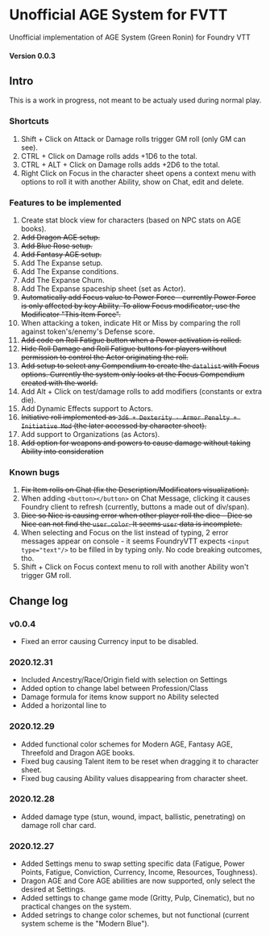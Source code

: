 # Unofficial AGE System for FVTT
Unofficial implementation of AGE System (Green Ronin) for Foundry VTT
#### Version 0.0.3

## Intro
This is a work in progress, not meant to be actualy used during normal play.

### Shortcuts
1. Shift + Click on Attack or Damage rolls trigger GM roll (only GM can see).
2. CTRL + Click on Damage rolls adds +1D6 to the total.
3. CTRL + ALT + Click on Damage rolls adds +2D6 to the total.
4. Right Click on Focus in the character sheet opens a context menu with options to roll it with another Ability, show on Chat, edit and delete.

### Features to be implemented
1. Create stat block view for characters (based on NPC stats on AGE books).
2. ~~Add Dragon AGE setup.~~
3. ~~Add Blue Rose setup.~~
4. ~~Add Fantasy AGE setup.~~
5. Add The Expanse setup.
6. Add The Expanse conditions.
7. Add The Expanse Churn.
8. Add The Expanse spaceship sheet (set as Actor).
9. ~~Automatically add Focus value to Power Force - currently Power Force is only affected by key Ability. To allow Focus modificator, use the Modificator "This Item Force".~~
10. When attacking a token, indicate Hit or Miss by comparing the roll against token's/enemy's Defense score.
11. ~~Add code on Roll Fatigue button when a Power activation is rolled.~~
12. ~~Hide Roll Damage and Roll Fatigue buttons for players without permission to control the Actor originating the roll.~~
13. ~~Add setup to select any Compendium to create the `datalist` with Focus options. Currently the system only looks at the Focus Compendium created with the world.~~
14. Add Alt + Click on test/damage rolls to add modifiers (constants or extra die).
15. Add Dynamic Effects support to Actors.
16. ~~Initiative roll implemented as `3d6 + Dexterity - Armor Penalty + Initiative Mod` (the later accessed by character sheet).~~
17. Add support to Organizations (as Actors).
18. ~~Add option for weapons and powers to cause damage without taking Ability into consideration~~

### Known bugs
1. ~~Fix Item rolls on Chat (fix the Description/Modificators visualization).~~
2. When adding `<button></button>` on Chat Message, clicking it causes Foundry client to refresh (currently, buttons a made out of div/span).
3. ~~Dice so Nice is causing error when other player roll the dice - Dice so Nice can not find the `user.color`. It seems `user` data is incomplete.~~
4. When selecting and Focus on the list instead of typing, 2 error messages appear on console - it seems FoundryVTT expects `<input type="text"/>` to be filled in by typing only. No code breaking outcomes, tho.
5. Shift + Click on Focus context menu to roll with another Ability won't trigger GM roll.

## Change log

### v0.0.4
- Fixed an error causing Currency input to be disabled.


### 2020.12.31
- Included Ancestry/Race/Origin field with selection on Settings
- Added option to change label between Profession/Class
- Damage formula for items know support no Ability selected
- Added a horizontal line to

### 2020.12.29
- Added functional color schemes for Modern AGE, Fantasy AGE, Threefold and Dragon AGE books.
- Fixed bug causing Talent item to be reset when dragging it to character sheet.
- Fixed bug causing Ability values disappearing from character sheet.

### 2020.12.28
- Added damage type (stun, wound, impact, ballistic, penetrating) on damage roll char card.

### 2020.12.27
- Added Settings menu to swap setting specific data (Fatigue, Power Points, Fatigue, Conviction, Currency, Income, Resources, Toughness).
- Dragon AGE and Core AGE abilities are now supported, only select the desired at Settings.
- Added settings to change game mode (Gritty, Pulp, Cinematic), but no practical changes on the system.
- Added setrings to change color schemes, but not functional (current system scheme is the "Modern Blue").